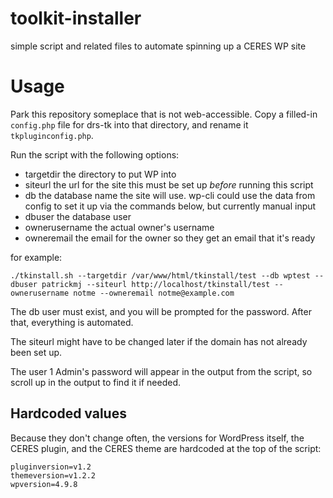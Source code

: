 # toolkit-installer
simple script and related files to automate spinning up a CERES WP site

# Usage

Park this repository someplace that is not web-accessible. Copy a filled-in `config.php` file for drs-tk into that directory, and rename it `tkpluginconfig.php`.

Run the script with the following options:

* targetdir the directory to put WP into
* siteurl the url for the site this must be set up _before_ running this script
* db the database name the site will use. wp-cli could use the data from config to set it up via the commands below, but currently manual input
* dbuser the database user
* ownerusername the actual owner's username
* owneremail the email for the owner so they get an email that it's ready

for example:

```
./tkinstall.sh --targetdir /var/www/html/tkinstall/test --db wptest --dbuser patrickmj --siteurl http://localhost/tkinstall/test --ownerusername notme --owneremail notme@example.com
```

The db user must exist, and you will be prompted for the password. After that, everything is automated.

The siteurl might have to be changed later if the domain has not already been set up.

The user 1 Admin's password will appear in the output from the script, so scroll up in the output to find it if needed.

## Hardcoded values

Because they don't change often, the versions for WordPress itself, the CERES plugin, and the CERES theme are hardcoded at the top of the script:

```
pluginversion=v1.2
themeversion=v1.2.2
wpversion=4.9.8

```

